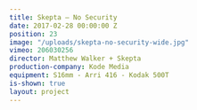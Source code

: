 ```yaml
---
title: Skepta — No Security
date: 2017-02-28 00:00:00 Z
position: 23
image: "/uploads/skepta-no-security-wide.jpg"
vimeo: 206030256
director: Matthew Walker + Skepta
production-company: Kode Media
equipment: S16mm - Arri 416 - Kodak 500T
is-shown: true
layout: project
---
```


